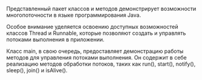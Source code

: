 Представленный пакет классов и методов демонстрирует возможности многопоточности в языке программирования Java. 

Особое внимание уделяется освоению доступных возможностей классов Thread и Runnable, которые позволяют создать и управлять потоками выполнения в приложении.

Класс main, в свою очередь, предоставляет демонстрацию работы методов для управления потоками выполнения. Он содержит в себе реализацию методов обработки потоков, таких как run(), start(), notify(), sleep(), join() и isAlive(). 